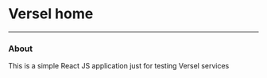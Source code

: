 <p align="center">
  <h1>Versel home</h1>
</p>

---

### About
This is a simple React JS application just for testing Versel services
